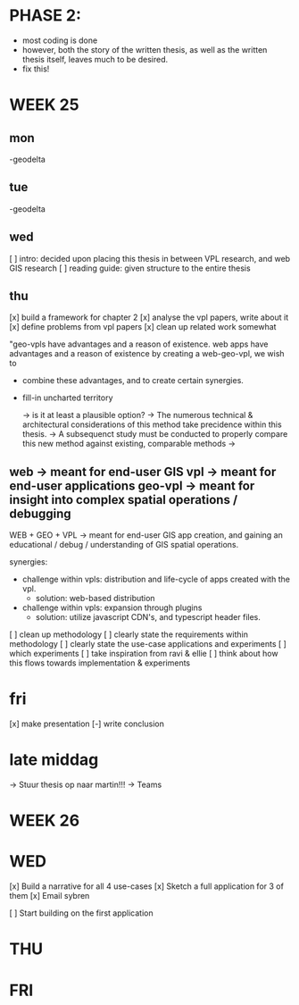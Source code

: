# PHASE 2: 
- most coding is done
- however, both the story of the written thesis, as well as the written thesis itself, leaves much to be desired. 
- fix this!



# WEEK 25

## mon
-geodelta

## tue
-geodelta

## wed
[ ] intro: decided upon placing this thesis in between VPL research, and web GIS research
[ ] reading guide: given structure to the entire thesis 

## thu
[x] build a framework for chapter 2
[x] analyse the vpl papers, write about it
[x] define problems from vpl papers
[x] clean up related work somewhat

"geo-vpls have advantages and a reason of existence. web apps have advantages and a reason of existence
by creating a web-geo-vpl, we wish to
- combine these advantages, and to create certain synergies.
- fill-in uncharted territory

  -> is it at least a plausible option?
  -> The numerous technical & architectural considerations of this method take precidence within this thesis. 
-> A subsequenct study must be conducted to properly compare this new method against existing, comparable methods
  -> 

web -> meant for end-user GIS 
vpl -> meant for end-user applications
geo-vpl -> meant for insight into complex spatial operations / debugging
------------------------------
WEB + GEO + VPL -> meant for end-user GIS app creation, and gaining an educational / debug / understanding of GIS spatial operations.  


synergies: 
- challenge within vpls: distribution and life-cycle of apps created with the vpl. 
  - solution: web-based distribution
- challenge within vpls: expansion through plugins 
  - solution: utilize javascript CDN's, and typescript header files. 


[ ] clean up methodology
[ ] clearly state the requirements within methodology
[ ] clearly state the use-case applications and experiments 
  [ ] which experiments
[ ] take inspiration from ravi & ellie
[ ] think about how this flows towards implementation & experiments


# fri
[x] make presentation
[-] write conclusion 

# late middag 
-> Stuur thesis op naar martin!!! 
-> Teams




# WEEK 26

# WED
[x] Build a narrative for all 4 use-cases
   [x] Sketch a full application for 3 of them
[x] Email sybren

[ ] Start building on the first application

# THU

# FRI
